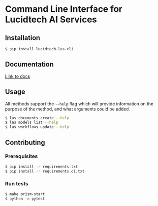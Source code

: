# Command Line Interface for Lucidtech AI Services

## Installation

```bash
$ pip install lucidtech-las-cli
```

## Documentation

[Link to docs](https://docs.lucidtech.ai/getting-started/dev/cli)

## Usage
All methods support the `--help` flag which will provide information on the purpose of the method, 
and what arguments could be added.

```bash
$ las documents create --help
$ las models list --help
$ las workflows update --help
```

## Contributing

### Prerequisites

```bash
$ pip install -r requirements.txt
$ pip install -r requirements.ci.txt 
```

### Run tests

```bash
$ make prism-start
$ python -m pytest
